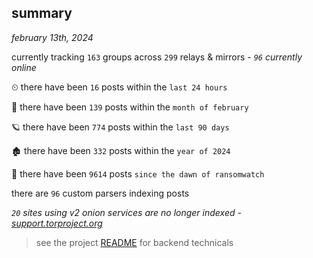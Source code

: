 
## summary
_february 13th, 2024_

currently tracking `163` groups across `299` relays & mirrors - _`96` currently online_

⏲ there have been `16` posts within the `last 24 hours`

🦈 there have been `139` posts within the `month of february`

🪐 there have been `774` posts within the `last 90 days`

🏚 there have been `332` posts within the `year of 2024`

🦕 there have been `9614` posts `since the dawn of ransomwatch`

there are `96` custom parsers indexing posts

_`20` sites using v2 onion services are no longer indexed - [support.torproject.org](https://support.torproject.org/onionservices/v2-deprecation/)_

> see the project [README](https://github.com/joshhighet/ransomwatch#ransomwatch--) for backend technicals
